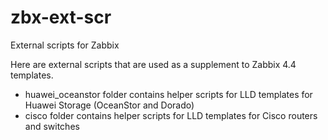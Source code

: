 # zbx-ext-scr
External scripts for Zabbix

Here are external scripts that are used as a supplement to Zabbix 4.4 templates.
- huawei_oceanstor folder contains helper scripts for LLD templates for Huawei Storage (OceanStor and Dorado)
- cisco folder contains helper scripts for LLD templates for Cisco routers and switches
